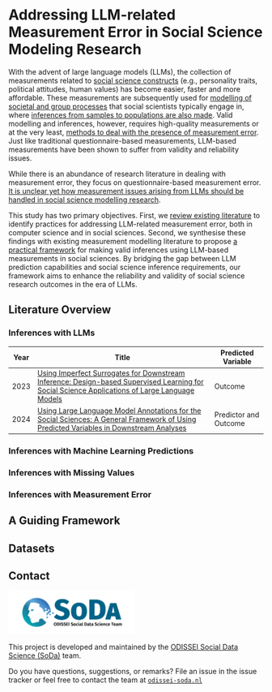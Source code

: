 # Addressing LLM-related Measurement Error in Social Science Modeling Research

With the advent of large language models (LLMs), the collection of measurements related to  <ins>social science constructs</ins> (e.g., personality traits, political attitudes, human values) has become easier, faster and more affordable. These measurements are subsequently used for <ins>modelling of societal and group processes</ins> that social scientists typically engage in, where <ins>inferences from samples to populations are also made</ins>. Valid modelling and inferences, however, requires high-quality measurements or at the very least, <ins>methods to deal with the presence of measurement error</ins>. Just like traditional questionnaire-based measurements, LLM-based measurements have been shown to suffer from validity and reliability issues. 

While there is an abundance of research literature in dealing with measurement error, they focus on questionnaire-based measurement error. <ins>It is unclear yet how measurement issues arising from LLMs should be handled in social science modelling research</ins>. 

This study has two primary objectives. First, we <ins>review existing literature</ins> to identify practices for addressing LLM-related measurement error, both in computer science and in social sciences. Second, we synthesise these findings with existing measurement modelling literature to propose <ins>a practical framework</ins> for making valid inferences using LLM-based measurements in social sciences. By bridging the gap between LLM prediction capabilities and social science inference requirements, our framework aims to enhance the reliability and validity of social science research outcomes in the era of LLMs.

## Literature Overview
### Inferences with LLMs

| Year | Title | Predicted Variable | 
| --- | --- | --- |
| 2023 | [Using Imperfect Surrogates for Downstream Inference: Design-based Supervised Learning for Social Science Applications of Large Language Models](https://openreview.net/pdf?id=e8RZwixcE4) | Outcome |
| 2024 | [Using Large Language Model Annotations for the Social Sciences: A General Framework of Using Predicted Variables in Downstream Analyses](https://naokiegami.com/paper/dsl_ss.pdf) | Predictor and Outcome |

### Inferences with Machine Learning Predictions

### Inferences with Missing Values

### Inferences with Measurement Error

## A Guiding Framework

## Datasets

## Contact
<img src="./img/soda_logo.png" alt="SoDa logo" width="250px"/>

This project is developed and maintained by the [ODISSEI Social Data
Science (SoDa)](https://odissei-soda.nl) team.

Do you have questions, suggestions, or remarks? File an issue in the
issue tracker or feel free to contact the team at [`odissei-soda.nl`](https://odissei-soda.nl)
